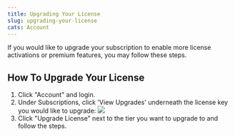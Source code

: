 ```yaml
---
title: Upgrading Your License
slug: upgrading-your-license
cats: Account
---
```


 If you would like to upgrade your subscription to enable more license activations or premium features, you may follow these steps.

How To Upgrade Your License
---------------------------

1. Click "Account" and login.
2. Under Subscriptions, click 'View Upgrades' underneath the license key you would like to upgrade: ![](https://s3.amazonaws.com/helpscout.net/docs/assets/5bdde2822c7d3a01757ac42e/images/5ebff0cc2c7d3a5ea54b327e/file-c6C6G92YD3.png)
3. Click "Upgrade License" next to the tier you want to upgrade to and follow the steps.